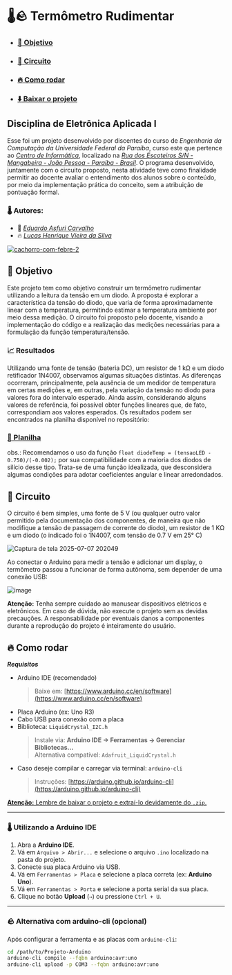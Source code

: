 # :thermometer::rock: Termômetro Rudimentar

- ### [:dart: Objetivo](#dart-objetivo-1)
- ### [:ice_cube: Circuito](#ice_cube-circuito-1)
- ### [:fire: Como rodar](#fire-como-rodar-1)
- ### [:arrow_down: Baixar o projeto](https://github.com/hvslucas/termometro/archive/refs/heads/main.zip)

## Disciplina de Eletrônica Aplicada I

Esse foi um projeto desenvolvido por discentes do curso de *Engenharia da Computação da Universidade Federal da Paraíba*, curso este que pertence ao *[Centro de Informática](http://ci.ufpb.br/)*, localizado na *[Rua dos Escoteiros S/N - Mangabeira - João Pessoa - Paraíba - Brasil](https://g.co/kgs/xobLzCE)*. O programa desenvolvido, juntamente com o circuito proposto, nesta atividade teve como finalidade permitir ao docente avaliar o entendimento dos alunos sobre o conteúdo, por meio da implementação prática do conceito, sem a atribuição de pontuação formal.

### :thermometer: Autores:

-  :ice_cube:  *[Eduardo Asfuri Carvalho](https://github.com/Asfuri)*
-  :fire:  *[Lucas Henrique Vieira da Silva](https://github.com/hvslucas)*

[![cachorro-com-febre-_2_](https://github.com/user-attachments/assets/90730a3e-68d8-423f-a419-95b36df38b5d)](#thermometerrock-termômetro-rudimentar)

## :dart: Objetivo

Este projeto tem como objetivo construir um termômetro rudimentar utilizando a leitura da tensão em um diodo. A proposta é explorar a característica da tensão do diodo, que varia de forma aproximadamente linear com a temperatura, permitindo estimar a temperatura ambiente por meio dessa medição. O circuito foi proposto pelo docente, visando a implementação do código e a realização das medições necessárias para a formulação da função temperatura/tensão.

### :chart_with_upwards_trend: Resultados

Utilizando uma fonte de tensão (bateria DC), um resistor de 1 kΩ e um diodo retificador 1N4007, observamos algumas situações distintas. As diferenças ocorreram, principalmente, pela ausência de um medidor de temperatura em certas medições e, em outras, pela variação da tensão no diodo para valores fora do intervalo esperado. Ainda assim, considerando alguns valores de referência, foi possível obter funções lineares que, de fato, correspondiam aos valores esperados. Os resultados podem ser encontrados na planilha disponível no repositório:

### 	[:open_file_folder: Planilha](medicoes_diodos.xlsx)

obs.: Recomendamos o uso da função ```float diodeTemp = (tensaoLED - 0.750)/(-0.002);``` por sua compatibilidade com a maioria dos diodos de silício desse tipo. Trata-se de uma função idealizada, que desconsidera algumas condições para adotar coeficientes angular e linear arredondados.

## :ice_cube: Circuito

O circuito é bem simples, uma fonte de 5 V (ou qualquer outro valor permitido pela documentação dos componentes, de maneira que não modifique a tensão de passagem de corrente do diodo), um resistor de 1 KΩ e um diodo (o indicado foi o 1N4007, com tensão de 0.7 V em 25° C)

![Captura de tela 2025-07-07 202049](https://github.com/user-attachments/assets/9960b5a2-1c0d-4c4e-a55f-fb893e74a39f)

Ao conectar o Arduino para medir a tensão e adicionar um display, o termômetro passou a funcionar de forma autônoma, sem depender de uma conexão USB:

![image](https://github.com/user-attachments/assets/4b167a95-de25-4b95-8089-86cca6a04311)

**Atenção:** Tenha sempre cuidado ao manusear dispositivos elétricos e eletrônicos. Em caso de dúvida, não execute o projeto sem as devidas precauções. A responsabilidade por eventuais danos a componentes durante a reprodução do projeto é inteiramente do usuário.

## :fire: Como rodar

***Requisitos***
- Arduino IDE (recomendado)  
  > Baixe em: [https://www.arduino.cc/en/software](https://www.arduino.cc/en/software)  
- Placa Arduino (ex: Uno R3)
- Cabo USB para conexão com a placa
- Biblioteca: `LiquidCrystal_I2C.h`  
  > Instale via: **Arduino IDE → Ferramentas → Gerenciar Bibliotecas...**  
  > Alternativa compatível: `Adafruit_LiquidCrystal.h`
- Caso deseje compilar e carregar via terminal: `arduino-cli`  
  > Instruções: [https://arduino.github.io/arduino-cli](https://arduino.github.io/arduino-cli)

[**Atenção:** Lembre de baixar o projeto e extraí-lo devidamente do `.zip`.](#thermometerrock-termômetro-rudimentar)

---

### :thermometer: Utilizando a Arduino IDE

1. Abra a **Arduino IDE**.
2. Vá em `Arquivo > Abrir...` e selecione o arquivo `.ino` localizado na pasta do projeto.
3. Conecte sua placa Arduino via USB.
4. Vá em `Ferramentas > Placa` e selecione a placa correta (ex: **Arduino Uno**).
5. Vá em `Ferramentas > Porta` e selecione a porta serial da sua placa.
6. Clique no botão **Upload** (`→`) ou pressione `Ctrl + U`.

---

### :rock: Alternativa com arduino-cli (opcional)

Após configurar a ferramenta e as placas com `arduino-cli`:

```sh
cd /path/to/Projeto-Arduino
arduino-cli compile --fqbn arduino:avr:uno
arduino-cli upload -p COM3 --fqbn arduino:avr:uno




